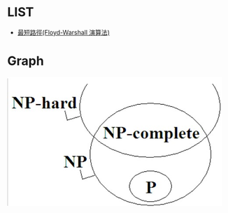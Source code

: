 # LIST

* [最短路徑(Floyd-Warshall 演算法)](https://ithelp.ithome.com.tw/articles/10209186)



# Graph

![e](./Compute_pics/02.jpg)
